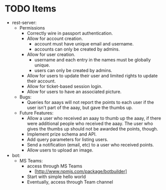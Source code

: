 
# TODO Items


* rest-server:
  * Permissions
    * Correctly wire in passport authentication.
    * Allow for account creation.
      * account must have unique email and username.
      * accounts can only be created by admins.
    * Allow for user creation.
      * username and each entry in the names must be globally
        unique.
      * users can only be created by admins.
    * Allow for users to update their user and limited rights
      to update their account.
    * Allow for ticket-based session login.
    * Allow for users to have an associated picture.
  * Bugs:
    * Queries for aaays will not report the points to each user if the
      user isn't part of the aaay, but gave the thumbs up.
  * Future Features:
    * Allow a user who received an aaay to thumb up the aaay, if there were
      additional people who received the aaay.  The user who gives the
      thumbs up should not be awarded the points, though.
    * Implement prize schema and API.
    * Add query parameters for listing users.
    * Send a notification (email, etc) to a user who received points.
    * Allow users to upload an image.
* bot:
  * MS Teams:
    * access through MS Teams
      * [http://www.npmjs.com/package/botbuilder]
    * Start with simple hello world
    * Eventually, access through Team channel
